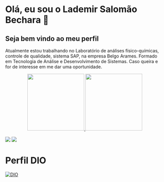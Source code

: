 <h1>Olá, eu sou o Lademir Salomão Bechara 👋</h1>
<div>
  <h2>Seja bem vindo ao meu perfil</h2>
</div>
<div>
  <p>
    Atualmente estou trabalhando no Laboratório de análises físico-químicas, controle de qualidade, sistema SAP, na empresa Belgo Arames.
    Formado em Tecnologia  de  Análise e Desenvolvimento de Sistemas. Caso queira e for de interesse em me dar uma oportunidade.
   

</div>

<div align="center">
  <a href="https://github.com/Lademir76">
  <img height="180em" src="https://github-readme-stats.vercel.app/api?username=Lademir76&show_icons=false&theme=dark&include_all_commits=true&count_private=true"/>
  <img height="180em" src="https://github-readme-stats.vercel.app/api/top-langs/?username=Lademir76&layout=compact&langs_count=7&theme=dark"/>
        
</div>
  
</div>
<br>
<div>
  <a href = "mailto:becharalademir76@gmail.com"><img src="https://img.shields.io/badge/-Gmail-%23333?style=for-the-badge&logo=gmail&logoColor=white" target="_blank"></a>
  <a href="https://www.linkedin.com/in/lademirbechara/" target="_blank"><img src="https://img.shields.io/badge/-LinkedIn-%230077B5?style=for-the-badge&logo=linkedin&logoColor=white" target="_blank"></a> 
 
</div>

# Perfil DIO
[![DIO](https://img.shields.io/badge/-Meu%20Perfil%20na%20DIO-000?style=for-the-badge)](https://www.dio.me/users/becharalademir76?tab=skills) 




